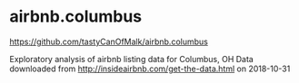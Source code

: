 # airbnb.columbus
https://github.com/tastyCanOfMalk/airbnb.columbus
 
Exploratory analysis of airbnb listing data for Columbus, OH
Data downloaded from http://insideairbnb.com/get-the-data.html on 2018-10-31